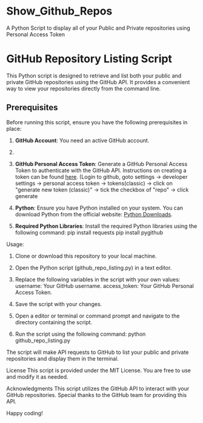 # Show_Github_Repos
A Python Script to display all of your Public and Private repositories using Personal Access Token 

# GitHub Repository Listing Script
This Python script is designed to retrieve and list both your public and private GitHub repositories using the GitHub API. It provides a convenient way to view your repositories directly from the command line.

## Prerequisites
Before running this script, ensure you have the following prerequisites in place:

1. **GitHub Account**: You need an active GitHub account.
2. 
3. **GitHub Personal Access Token**: Generate a GitHub Personal Access Token to authenticate with the GitHub API. Instructions on creating a token can be found [here](https://docs.github.com/en/authentication/keeping-your-account-and-data-secure/creating-a-personal-access-token). (Login to github, goto settings -> developer settings -> personal access token -> tokens(classic) -> click on "generate new token (classic)" -> tick the checkbox of "repo" -> click generate

4. **Python**: Ensure you have Python installed on your system. You can download Python from the official website: [Python Downloads](https://www.python.org/downloads/).

5. **Required Python Libraries**: Install the required Python libraries using the following command:
   pip install requests
   pip install pygithub

Usage:
1. Clone or download this repository to your local machine.

2. Open the Python script (github_repo_listing.py) in a text editor.

3. Replace the following variables in the script with your own values:
   username: Your GitHub username.
   access_token: Your GitHub Personal Access Token.

4. Save the script with your changes.

5. Open a editor or terminal or command prompt and navigate to the directory containing the script.

6. Run the script using the following command:
   python github_repo_listing.py

The script will make API requests to GitHub to list your public and private repositories and display them in the terminal.

License
This script is provided under the MIT License. You are free to use and modify it as needed.

Acknowledgments
This script utilizes the GitHub API to interact with your GitHub repositories. Special thanks to the GitHub team for providing this API.

Happy coding!
